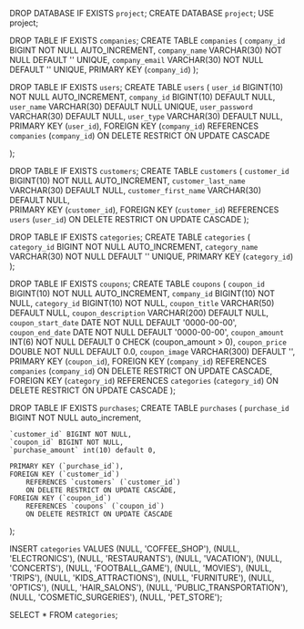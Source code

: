 DROP DATABASE IF EXISTS `project`;
CREATE DATABASE `project`;
USE project;

DROP TABLE IF EXISTS `companies`;
CREATE TABLE `companies` (
    `company_id` BIGINT NOT NULL AUTO_INCREMENT,
    `company_name` VARCHAR(30) NOT NULL DEFAULT '' UNIQUE,
    `company_email` VARCHAR(30) NOT NULL DEFAULT '' UNIQUE,
    PRIMARY KEY (`company_id`)
);

 DROP TABLE IF EXISTS `users`;
CREATE TABLE `users` (
    `user_id` BIGINT(10) NOT NULL AUTO_INCREMENT,
    `company_id` BIGINT(10) DEFAULT NULL,
    `user_name` VARCHAR(30) DEFAULT NULL  UNIQUE,
    `user_password` VARCHAR(30) DEFAULT NULL,
    `user_type` VARCHAR(30) DEFAULT NULL,
    PRIMARY KEY (`user_id`),
    FOREIGN KEY (`company_id`)
        REFERENCES `companies` (`company_id`)
        ON DELETE RESTRICT ON UPDATE CASCADE
   
);
  
  DROP TABLE IF EXISTS `customers`;
CREATE TABLE `customers` (
    `customer_id` BIGINT(10) NOT NULL AUTO_INCREMENT,
    `customer_last_name` VARCHAR(30) DEFAULT NULL,
  `customer_first_name` VARCHAR(30) DEFAULT NULL,    
  PRIMARY KEY (`customer_id`),
  FOREIGN KEY (`customer_id`)
        REFERENCES `users` (`user_id`)
        ON DELETE RESTRICT ON UPDATE CASCADE
);
  
  DROP TABLE IF EXISTS `categories`;
CREATE TABLE `categories` (
    `category_id` BIGINT NOT NULL AUTO_INCREMENT,
    `category_name` VARCHAR(30) NOT NULL DEFAULT '' UNIQUE,
    PRIMARY KEY (`category_id`)
);
  
  DROP TABLE IF EXISTS `coupons`;
CREATE TABLE `coupons` (
    `coupon_id` BIGINT(10) NOT NULL AUTO_INCREMENT,
    `company_id` BIGINT(10) NOT NULL,
    `category_id` BIGINT(10) NOT NULL,
    `coupon_title` VARCHAR(50) DEFAULT NULL,
    `coupon_description` VARCHAR(200) DEFAULT NULL,
    `coupon_start_date` DATE NOT NULL DEFAULT '0000-00-00',
    `coupon_end_date` DATE NOT NULL DEFAULT '0000-00-00',
    `coupon_amount` INT(6) NOT NULL DEFAULT 0 CHECK (coupon_amount > 0),
    `coupon_price` DOUBLE NOT NULL DEFAULT 0.0,
    `coupon_image` VARCHAR(300) DEFAULT '',
    PRIMARY KEY (`coupon_id`),
    FOREIGN KEY (`company_id`)
        REFERENCES `companies` (`company_id`)
        ON DELETE RESTRICT ON UPDATE CASCADE,
    FOREIGN KEY (`category_id`)
        REFERENCES `categories` (`category_id`)
        ON DELETE RESTRICT ON UPDATE CASCADE
);
  
   DROP TABLE IF EXISTS `purchases`;
CREATE TABLE `purchases` (
    `purchase_id` BIGINT NOT NULL auto_increment,

    `customer_id` BIGINT NOT NULL,
    `coupon_id` BIGINT NOT NULL,
    `purchase_amount` int(10) default 0,
    
    PRIMARY KEY (`purchase_id`),
    FOREIGN KEY (`customer_id`)
        REFERENCES `customers` (`customer_id`)
        ON DELETE RESTRICT ON UPDATE CASCADE,
    FOREIGN KEY (`coupon_id`)
        REFERENCES `coupons` (`coupon_id`)
        ON DELETE RESTRICT ON UPDATE CASCADE
);
  
 
  
  INSERT `categories` VALUES
  (NULL, 'COFFEE_SHOP'),
	(NULL, 'ELECTRONICS'),
	(NULL, 'RESTAURANTS'),
	(NULL, 'VACATION'),
	(NULL, 'CONCERTS'),
	(NULL, 'FOOTBALL_GAME'),
	(NULL, 'MOVIES'),
	(NULL, 'TRIPS'),
	(NULL, 'KIDS_ATTRACTIONS'),
	(NULL, 'FURNITURE'),
	(NULL, 'OPTICS'),
	(NULL, 'HAIR_SALONS'),
	(NULL, 'PUBLIC_TRANSPORTATION'),
	(NULL, 'COSMETIC_SURGERIES'),
	(NULL, 'PET_STORE');
    
SELECT 
    *
FROM
    `categories`;
